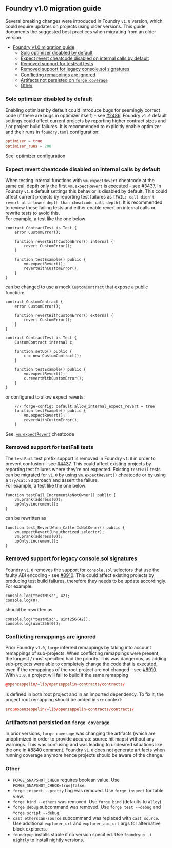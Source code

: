 ## Foundry v1.0 migration guide

Several breaking changes were introduced in Foundry `v1.0` version, which could require updates on projects using older versions.
This guide documents the suggested best practices when migrating from an older version.

- [Foundry v1.0 migration guide](#foundry-v10-migration-guide)
  - [Solc optimizer disabled by default](#solc-optimizer-disabled-by-default)
  - [Expect revert cheatcode disabled on internal calls by default](#expect-revert-cheatcode-disabled-on-internal-calls-by-default)
  - [Removed support for testFail tests](#removed-support-for-testfail-tests)
  - [Removed support for legacy console.sol signatures](#removed-support-for-legacy-consolesol-signatures)
  - [Conflicting remappings are ignored](#conflicting-remappings-are-ignored)
  - [Artifacts not persisted on `forge coverage`](#artifacts-not-persisted-on-forge-coverage)
  - [Other](#other)

### Solc optimizer disabled by default

Enabling optimizer by default could introduce bugs for seemingly correct code (if there are bugs in optimizer itself) - see [#2486](https://github.com/foundry-rs/foundry/issues/2486). Foundry `v1.0` default settings could affect current projects by reporting higher contract sizes and / or project build failures. It is recommended to explicitly enable optimizer and their runs in `foundry.toml` configuration:

```toml
optimizer = true
optimizer_runs = 200
```

See: [optimizer configuration](../reference/config/solidity-compiler.md#optimizer)

### Expect revert cheatcode disabled on internal calls by default

When testing internal functions with `vm.expectRevert` cheatcode at the same call depth only the first `vm.expectRevert` is executed - see [#3437](https://github.com/foundry-rs/foundry/issues/3437). In Foundry `v1.0` default settings this behavior is disabled by default. This could affect current projects by reporting test failures as `[FAIL: call didn't revert at a lower depth than cheatcode call depth]`. It is recommended to review these failing tests and either enable revert on internal calls or rewrite tests to avoid this.  
For example, a test like the one below:

```solidity
contract ContractTest is Test {
    error CustomError();

    function revertWithCustomError() internal {
        revert CustomError();
    }

    function testExample() public {
        vm.expectRevert();
        revertWithCustomError();
    }
}
```

can be changed to use a mock `CustomContract` that expose a public function:

```solidity
contract CustomContract {
    error CustomError();

    function revertWithCustomError() external {
        revert CustomError();
    }
}

contract ContractTest is Test {
    CustomContract internal c;

    function setUp() public {
        c = new CustomContract();
    }

    function testExample() public {
        vm.expectRevert();
        c.revertWithCustomError();
    }
}
```

or configured to allow expect reverts:

```solidity
    /// forge-config: default.allow_internal_expect_revert = true
    function testExample() public {
        vm.expectRevert();
        revertWithCustomError();
    }
```

See: [`vm.expectRevert`](../cheatcodes/expect-revert.md#error) cheatcode

### Removed support for testFail tests

The `testFail` test prefix support is removed in Foundry `v1.0` in order to prevent confusion - see [#4437](https://github.com/foundry-rs/foundry/issues/4437). This could affect existing projects by reporting test failures where they're not expected. Existing `testFail` tests can be migrated for `v1.0` by using `vm.expectRevert()` cheatcode or by using a `try/catch` approach and assert the failure.  
For example, a test like the one below:

```solidity
function testFail_IncrementAsNotOwner() public {
    vm.prank(address(0));
    upOnly.increment();
}
```

can be rewritten as

```solidity
function test_RevertWhen_CallerIsNotOwner() public {
    vm.expectRevert(Unauthorized.selector);
    vm.prank(address(0));
    upOnly.increment();
}
```

### Removed support for legacy console.sol signatures

Foundry `v1.0` removes the support for `console.sol` selectors that use the faulty ABI encoding - see [#8910](https://github.com/foundry-rs/foundry/issues/8910). This could affect existing projects by producing test build failures, therefore they needs to be update accordingly. For example:

```solidity
console.log("testMisc", 42);
console.log(0);
```

should be rewritten as

```solidity
console.log("testMisc", uint256(42));
console.log(uint256(0));
```

### Conflicting remappings are ignored

Prior Foundry `v1.0`, `forge` inferred remappings by taking into account remappings of sub-projects. When conflicting remappings were present, the longest / most specified had the priority. This was dangerous, as adding sub-projects were able to completely change the code that is executed, even if the remappings of the root project are not changed - see [#8910](https://github.com/foundry-rs/foundry/issues/9146).
With `v1.0`, a project will fail to build if the same remapping

```toml
@openzeppelin/=lib/openzeppelin-contracts/contracts/
```

is defined in both root project and in an imported dependency.
To fix it, the project root remapping should be added in `src` context:

```toml
src:@openzeppelin/=lib/openzeppelin-contracts/contracts/
```

### Artifacts not persisted on `forge coverage`

In prior versions, `forge coverage` was changing the artifacts (which are unoptimized in order to provide accurate source hit maps) without any warnings. This was confusing and was leading to undesired situations like the one in [#8840 comment](https://github.com/foundry-rs/foundry/issues/8840#issuecomment-2390792012). Foundry `v1.0` does not generate artifacts when running coverage anymore hence projects should be aware of the change.

### Other

- `FORGE_SNAPSHOT_CHECK` requires boolean value. Use `FORGE_SNAPSHOT_CHECK=true|false`.
- `forge inspect --pretty` flag was removed. Use `forge inspect` for table view.
- `forge bind --ethers` was removed. Use `forge bind` (defaults to `alloy`).
- `forge debug` subcommand was removed. Use `forge test --debug` and `forge script --debug`.
- `cast etherscan-source` subcommand was replaced with `cast source`. Use additional `explorer_url` and `explorer_api_url` args for alternative block explorers.
- `foundryup` installs stable if no version specified. Use `foundryup -i nightly` to install nightly versions.
